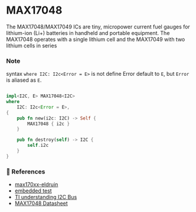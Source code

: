 # MAX17048

The MAX17048/MAX17049 ICs are tiny, micropower current fuel gauges for lithium-ion (Li+) batteries in handheld
and portable equipment. The MAX17048 operates with
a single lithium cell and the MAX17049 with two lithium
cells in series

### Note 

syntax `where I2C: I2c<Error = E>` is not define Error default to `E`, but `Error` is 
aliased as `E`.

```rust

impl<I2C, E> MAX17048<I2C>
where
    I2C: I2c<Error = E>,
{
    pub fn new(i2c: I2C) -> Self {
        MAX17048 { i2c }
    }

    pub fn destroy(self) -> I2C {
        self.i2c
    }
}
```

### 🥖 References 

- [max170xx-eldruin](https://github.com/eldruin/max170xx-rs)
- [embedded test](https://barretts.club/posts/embedded-tests/)
- [TI understanding I2C Bus](https://www.ti.com/lit/an/slva704/slva704.pdf)
- [MAX17048 Datasheet](https://www.analog.com/media/en/technical-documentation/data-sheets/max17048-max17049.pdf)
